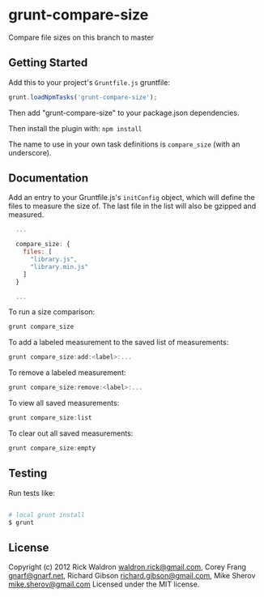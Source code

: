 # grunt-compare-size

Compare file sizes on this branch to master

## Getting Started

Add this to your project's `Gruntfile.js` gruntfile:
```javascript
grunt.loadNpmTasks('grunt-compare-size');
```

Then add "grunt-compare-size" to your package.json dependencies.

Then install the plugin with: `npm install`

The name to use in your own task definitions is `compare_size` (with an underscore).

## Documentation

Add an entry to your Gruntfile.js's `initConfig` object, which will define the files to measure the size of. The last file in the list will also be gzipped and measured.

```js
  ...

  compare_size: {
    files: [
      "library.js",
      "library.min.js"
    ]
  }

  ...
```

To run a size comparison:

```js
grunt compare_size
```

To add a labeled measurement to the saved list of measurements:

```js
grunt compare_size:add:<label>:...
```

To remove a labeled measurement:

```js
grunt compare_size:remove:<label>:...
```

To view all saved measurements:

```js
grunt compare_size:list
```

To clear out all saved measurements:

```js
grunt compare_size:empty
```


## Testing

Run tests like:

``` bash

# local grunt install
$ grunt

```

## License
Copyright (c) 2012 Rick Waldron <waldron.rick@gmail.com>, Corey Frang <gnarf@gnarf.net>, Richard Gibson <richard.gibson@gmail.com>, Mike Sherov <mike.sherov@gmail.com>
Licensed under the MIT license.
